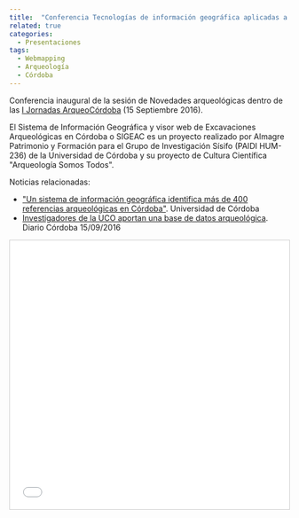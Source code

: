 ```yaml
---
title:  "Conferencia Tecnologías de información geográfica aplicadas a Arqueología. El proyecto SIGEAC"
related: true
categories: 
  - Presentaciones
tags:
  - Webmapping
  - Arqueología
  - Córdoba
---
```


Conferencia inaugural de la sesión de Novedades arqueológicas dentro de las [I Jornadas ArqueoCórdoba](http://www.arqueocordoba.com/2016/09/i-jornadas-cientifico-divulgativas-arqueocordoba/) (15 Septiembre 2016). 

El Sistema de Información Geográfica y visor web de Excavaciones Arqueológicas en Córdoba o SIGEAC es un proyecto realizado por Almagre Patrimonio y Formación para el Grupo de Investigación Sísifo (PAIDI HUM-236) de la Universidad de Córdoba y su proyecto de Cultura Científica "Arqueología Somos Todos".

Noticias relacionadas:

* ["Un sistema de información geográfica identifica más de 400 referencias arqueológicas en Córdoba"](http://www.uco.es/servicios/comunicacion/actualidad/item/117479-un-sistema-de-informaci%C3%83%C2%B3n-geogr%C3%83%C2%A1fica-identifica-m%C3%83%C2%A1s-de-400-referencias-arqueol%C3%83%C2%B3gicas-en-c%C3%83%C2%B3rdoba). Universidad de Córdoba
* [Investigadores de la UCO aportan una base de datos arqueológica](http://www.diariocordoba.com/noticias/cultura/investigadores-uco-aportan-base-datos-arqueologica_1078050.html). Diario Córdoba 15/09/2016

<iframe src="//www.slideshare.net/slideshow/embed_code/key/sUDuD4dmrFvF6R" width="595" height="485" frameborder="0" marginwidth="0" marginheight="0" scrolling="no" style="border:1px solid #CCC; border-width:1px; margin-bottom:5px; max-width: 100%;" allowfullscreen> </iframe> 
